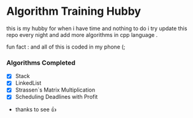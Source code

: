 # Algorithm Training Hubby

this is my hubby for when i have time and nothing to do i try update this repo every night and add more algorithms in cpp language . 

fun fact : and all of this is coded in my phone (;
### Algorithms Completed
- [x] Stack
- [x] LinkedList
- [x] Strassen`s Matrix Multiplication
- [x] Scheduling Deadlines with Profit
- thanks to see :+1:

